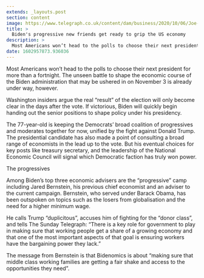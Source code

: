 ```yaml
--- 
extends: _layouts.post 
section: content 
image: https://www.telegraph.co.uk/content/dam/business/2020/10/06/Joe-Biden-edit_trans_NvBQzQNjv4Bqd5aFFoFzINbdnacz8MVk30iRcFgMnAspb6XizW5872Q.jpg?impolicy=logo-overlay 
title: > 
  Biden's progressive new friends get ready to grip the US economy 
description: > 
  Most Americans won’t head to the polls to choose their next president for more than a fortnight.The unseen battle to shape the economic course of the Biden administration that may be ushered in on November 3 is already under way, however.Washington insiders argue the real “result” of the election will only become clear in the days after the vote.The 77-year-old is keeping the Democrats’ broad coalition of progressives and moderates together for now, unified by the fight against Donald Trump.The progressivesAmong Biden’s top three economic advisers are the “progressive” camp including Jared Bernstein, his previous chief economist and an adviser to the current campaign. 
date: 1602957873.936036 
--- 
```

Most Americans won’t head to the polls to choose their next president for more than a fortnight. The unseen battle to shape the economic course of the Biden administration that may be ushered in on November 3 is already under way, however.

Washington insiders argue the real “result” of the election will only become clear in the days after the vote. If victorious, Biden will quickly begin handing out the senior positions to shape policy under his presidency.

The 77-year-old is keeping the Democrats’ broad coalition of progressives and moderates together for now, unified by the fight against Donald Trump. The presidential candidate has also made a point of consulting a broad range of economists in the lead up to the vote. But his eventual choices for key posts like treasury secretary, and the leadership of the National Economic Council will signal which Democratic faction has truly won power.

The progressives

Among Biden’s top three economic advisers are the “progressive” camp including Jared Bernstein, his previous chief economist and an adviser to the current campaign. Bernstein, who served under Barack Obama, has been outspoken on topics such as the losers from globalisation and the need for a higher minimum wage.

He calls Trump “duplicitous”, accuses him of fighting for the “donor class”, and tells The Sunday Telegraph: “There is a key role for government to play in making sure that working people get a share of a growing economy and that one of the most important aspects of that goal is ensuring workers have the bargaining power they lack.”

The message from Bernstein is that Bidenomics is about “making sure that middle class working families are getting a fair shake and access to the opportunities they need”.
